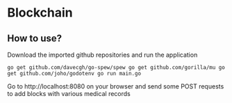 # Blockchain

## How to use?

Download the imported github repositories and run the application

``
go get github.com/davecgh/go-spew/spew
go get github.com/gorilla/mu
go get github.com/joho/godotenv
go run main.go
``

Go to http://localhost:8080 on your browser and send some POST requests to add blocks with various medical records